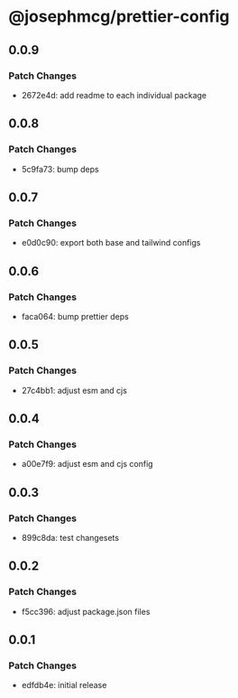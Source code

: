 # @josephmcg/prettier-config

## 0.0.9

### Patch Changes

- 2672e4d: add readme to each individual package

## 0.0.8

### Patch Changes

- 5c9fa73: bump deps

## 0.0.7

### Patch Changes

- e0d0c90: export both base and tailwind configs

## 0.0.6

### Patch Changes

- faca064: bump prettier deps

## 0.0.5

### Patch Changes

- 27c4bb1: adjust esm and cjs

## 0.0.4

### Patch Changes

- a00e7f9: adjust esm and cjs config

## 0.0.3

### Patch Changes

- 899c8da: test changesets

## 0.0.2

### Patch Changes

- f5cc396: adjust package.json files

## 0.0.1

### Patch Changes

- edfdb4e: initial release

